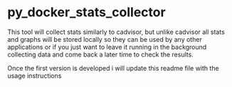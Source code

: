 # py_docker_stats_collector


This tool will collect stats similarly to cadvisor, but unlike cadvisor all stats and graphs will be stored locally so they can be used by any other applications or if you just want to leave it running in the background collecting data and come back a later time to check the results.


Once the first version is developed i will update this readme file with the usage instructions


